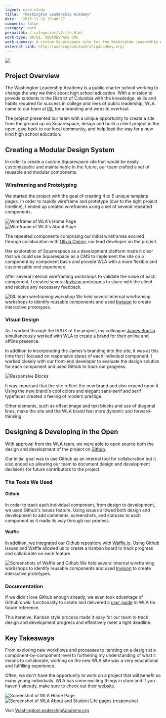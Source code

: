```yaml
---
layout: case-study
title:  "Washington Leadership Academy"
date:   2015-11-28 19:46:27
comments: false
category: work
permalink: /:categories/:title.html
work-type: UX/UI, SQUARESPACE CMS
work-summary: A custom Squarespace site for the Washington Leadership Academy, a public charter high school that's revolutionizing American education.
external-link: http://washingtonleadershipacademy.org/
---
```


<div class="grid grid--featured-image grid--no-bg">
	<div class="grid__item grid__item--full ">
	    <img class="item-img--full" src="{{ site.url }}/assets/work/wla/featured-image-wla.jpg">
	</div> 
</div>

Project Overview
-----------------
The Washington Leadership Academy is a public charter school working to change the way we think about high school education. With a mission to provide sutdents in the District of Columbia with the knowledge, skills and habits required for success in college and lives of public leadership, WLA came to our team at <a href="http://www.isl.co/" target="_blank" class="link--text-in-p">ISL</a> for a branding and website overhaul.

The project presented our team with a unique opportunity to create a site from the ground up on Squarespace, design and build a client project in the open, give back to our local community, and help lead the way for a new kind high school education.


Creating a Modular Design System
--------------------------------

In order to create a custom Squarespace site that would be easily customizeable and maintainable in the future, our team crafted a set of reusable and modular components. 


### Wireframing and Prototyping
We started the project with the goal of creating 4 to 5 unique template pages. In order to rapidly wireframe and prototype (due to the tight project timeline), I ended up created wireframes using a set of several repeated components. 

<div class="grid">
	<div class="grid__item grid__item--half">
	    <img src="{{ site.url }}/assets/work/wla/wla-wireframe-homepage.png" alt="Wireframe of WLA's Home Page">
	</div> 
	<div class="grid__item grid__item--half end">
	    <img src="{{ site.url }}/assets/work/wla/wla-wireframe-about.png" alt="Wireframe of WLA's About Page">
	</div> 
</div>

The repeated components comprising our initial wireframes evolved through collaboration with <a href="http://heyitsolivia.com/" target="_blank" class="link--text-in-p">Olivia Cheng</a>, our lead developer on the project. 

Her exploration of Squarespace as a development platform made it clear that we could use Squarespace as a CMS to implement the site on a component by component basis and provide WLA with a more flexible and customizable end experience.

After several internal wireframing workshops to validate the value of each component, I created several <a href="https://invisionapp.com/" target="_blank" class="link--text-in-p">Invision</a> prototypes to share with the client and receive any necessary feedback.


<div class="grid">
	<div class="grid__item grid__item--full">
	    <img src="{{ site.url }}/assets/work/wla/team-wireframe-workshop1.jpg" alt="ISL team wireframing workshop">
	    <span class="img-caption">We held several internal wireframing workshops to identify reusable components and used <a href="https://www.invisionapp.com/" target="_blank">Invision</a> to create interactive prototypes.</span>
	</div> 
</div>

### Visual Design

As I worked through the IA/UX of the project, my colleague <a href="http://www.dribbble.com/thepaleshadow/" target="_blank" class="link--text-in-p">James Bonilla</a> simultaneously worked with WLA to create a brand for their online and offline presence. 

In addition to incorporating the James's branding into the site, it was at this time that I focused on responsive states of each individual component. I worked closely with our front-end developer to evaluate the design solution for each component and used Github to track our progress.

<div class="grid">
	<div class="grid__item grid__item--full no-shadow">
	    <img src="{{ site.url }}/assets/work/wla/responsive-screenshots.jpg" alt="Responsive Blocks">
	</div> 
</div>

It was important that the site reflect the new brand and also expand upon it. Using the new brand's cool colors and elegant sans-serif and serif typefaces created a feeling of modern prestige. 

Other elements, such as offset image and text blocks and use of diagonal lines, make the site and the WLA brand feel more dynamic and forward-thinking.

Designing & Developing in the Open
-----------------------
With approval from the WLA team, we were able to open source both the design and development of the project on <a href="http://github.com/" target="_blank" class="link--text-in-p">Github</a>.

Our initial goal was to use Github as an internal tool for collaboration but it also ended up allowing our team to document design and development decisions for future contributors to the project.

### The Tools We Used

#### Github
In order to track each individual component, from design to development, we used Github's issues feature. Using issues allowed both design and development to add comments, screenshots, and statuses to each component as it made its way through our process.

#### Waffle
In addition, we integrated our Github repository with <a href="http://waffle.io/" target="_blank" class="link--text-in-p">Waffle.io</a>. Using Github issues and Waffle allowed us to create a Kanban board to track progress and collaborate on each feature.

<div class="grid">
	<div class="grid__item grid__item--full no-shadow">
	    <img src="{{ site.url }}/assets/work/wla/waffle-and-github.jpg" alt="Screenshots of Waffle and Github">
	    <span class="img-caption text--centered">We held several internal wireframing workshops to identify reusable components and used <a href="https://www.invisionapp.com/" target="_blank">Invision</a> to create interactive prototypes.</span>
	</div> 
</div>


### Documentation
If we didn't love Github enough already, we even took advantage of Github's wiki functionality to create and delivered a <a href="https://github.com/washington-leadership-academy/wla/wiki/WLA-Squarespace-User-Guide" target="_blank" class="link--text-in-p">user guide</a> to WLA for future reference.

This iterative, Kanban style process made it easy for our team to track design and development progress and effectively meet a tight deadline. 




<div class="fin-tip top-margin-large">	
</div>

<h2 class="text-center">
	Key Takeaways
</h2>

From exploring new workflows and processes to iterating on a design at a component-by-component level to furthering my understanding of what it means to collaborate, working on the new WLA site was a very educational and fulfilling experience.

Often, we don't have the opportunity to work on a project that will benefit so many young individuals. WLA has some exciting things in store and if you haven't already, make sure to check out their <a href="http://washingtonleadershipacademy.org" target="_blank" class="link--text-in-p">website</a>.



<div class="grid">
	<div class="grid__item grid__item--full">
	    <img  src="{{ site.url }}/assets/work/wla/wla-homepage.jpg" alt="Screenshot of WLA Home Page">
	</div> 
	<div class="grid__item grid__item--full no-shadow">
		 <img  src="{{ site.url }}/assets/work/wla/wla-tablet-and-mobile.jpg" alt="Screenshot of WLA About and Student Life pages (responsive)">
	</div>
</div>
 

<div class="text--centered">
	<p>
		Visit <a href="http://washingtonleadershipacademy.org" target="_blank" class="link--text-in-p">WashingtonLeadershipAcademy.org</a>
	</p>
</div>



